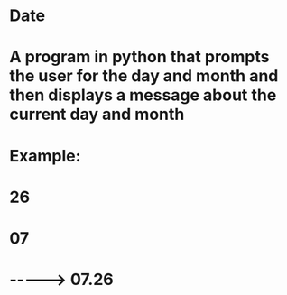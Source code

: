 # Date
# A program in python that prompts the user for the day and month and then displays a message about the current day and month

# Example:
# 26
# 07
# -----> 07.26
